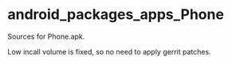 android_packages_apps_Phone
===========================

Sources for Phone.apk.

Low incall volume is fixed, so no need to apply gerrit patches.
